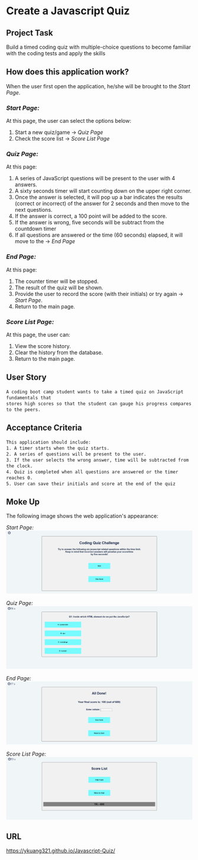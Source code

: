 # Create a Javascript Quiz

## Project Task

Build a timed coding quiz with multiple-choice questions to become familiar with the coding tests and apply the skills


## How does this application work?
When the user first open the application, he/she will be brought to the *Start Page*.


### *Start Page:*
At this page, the user can select the options below:
1. Start a new quiz/game -> *Quiz Page*
2. Check the score list -> *Score List Page*


### *Quiz Page:*
At this page:
1. A series of JavaScript questions will be present to the user with 4 answers.
2. A sixty seconds timer will start counting down on the upper right corner.
3. Once the answer is selected, it will pop up a bar indicates the results (correct or incorrect) of the answer for 2 seconds and then move to the next questions.
4. If the answer is correct, a 100 point will be added to the score.
5. If the answer is wrong, five seconds will be subtract from the countdown timer
6. If all questions are answered or the time (60 seconds) elapsed, it will move to the -> *End Page*


### *End Page:*
At this page:
1. The counter timer will be stopped.
2. The result of the quiz will be shown. 
3. Provide the user to record the score (with their initials) or try again -> *Start Page*.
4. Return to the main page.


### *Score List Page:*
At this page, the user can:
1. View the score history.
2. Clear the history from the database.
3. Return to the main page.


## User Story

```
A coding boot camp student wants to take a timed quiz on JavaScript fundamentals that 
stores high scores so that the student can gauge his progress compares to the peers.
```

## Acceptance Criteria

```
This application should include:
1. A timer starts when the quiz starts.
2. A series of questions will be present to the user.
3. If the user selects the wrong answer, time will be subtracted from the clock.
4. Quiz is completed when all questions are answered or the timer reaches 0.
5. User can save their initials and score at the end of the quiz
```

## Moke Up

The following image shows the web application's appearance:

*Start Page:*
![Start Page.](./assets/image/Start_Page.png)

*Quiz Page:*
![Quiz Page.](./assets/image/Quiz_Page.png)

*End Page:*
![End Page.](./assets/image/End_Page.png)

*Score List Page:*
![Score List Page.](./assets/image/Score_List.png)

## URL
https://ykuang321.github.io/Javascript-Quiz/
